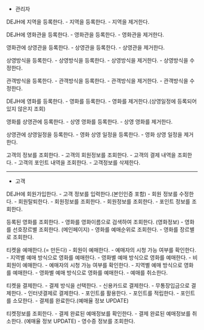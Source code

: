 * 관리자

DEJH에 지역을 등록한다.
    - 지역을 등록한다.
    - 지역을 제거한다.
  
DEJH에 영화관을 등록한다.
    - 영화관을 등록한다.
    - 영화관을 제거한다.

영화관에 상영관을 등록한다.
    - 상영관을 등록한다.
    - 상영관을 제거한다.

상영방식을 등록한다.
    - 상영방식을 등록한다.
    - 상영방식을 제거한다.
    - 상영방식을 수정한다.

관객방식을 등록한다.
    - 관객방식을 등록한다.
    - 관객방식을 제거한다.
    - 관객방식을 수정한다.

DEJH에 영화를 등록한다.
    - 영화를 등록한다.
    - 영화를 제거한다.(상영일정에 등록되어 있지 않은지 조회)

영화를 상영관에 등록한다.
    - 상영 영화를 등록한다.
    - 상영 영화를 제거한다.

상영관에 상영일정을 등록한다.
    - 영화 상영 일정을 등록한다.
    - 영화 상영 일정을 제거한다.

고객의 정보를 조회한다.
    - 고객의 회원정보를 조회한다.
    - 고객의 결제 내역을 조회한다.
    - 고객의 포인트 내역을 조회한다.
    - 고객정보를 삭제한다.

----------------------------------------

* 고객

DEJH에 회원가입한다.
    - 고객 정보를 입력한다.(본인인증 포함)
    - 회원 정보를 수정한다.
    - 회원탈퇴한다.
    - 회원정보를 조회한다.
        - 회원정보를 조회한다.
        - 포인트 정보를 조회한다.


등록된 영화를 조회한다.
    - 영화를 영화이름으로 검색하여 조회한다. (영화정보)
    - 영화를 선호장르별 조회한다. (메인페이지)
    - 영화를 예매순위로 조회한다.
    - 영화를 장르별로 조회한다.

티켓을 예매한다.(= 만든다)
    <!--
        지역별 예매 방식 : 지역 ㅡ> 영화관 ㅡ> 상영관 + 상영일정 ㅡ> 영화
        영화별 예매 방식: 영화 ㅡ> 지역 ㅡ> 영화관 ㅡ> 상영관 + 상영일정
    -->
    - 회원이 예매한다.
        - 예매자의 시청 가능 여부를 확인한다.
        - 지역별 예매 방식으로 영화를 예매한다.
        - 영화별 예매 방식으로 영화를 예매한다.
    - 비회원이 예매한다.
        - 예매자의 시청 가능 여부를 확인한다.
        - 지역별 예매 방식으로 영화를 예매한다.
        - 영화별 예매 방식으로 영화를 예매한다.
    - 예매를 취소한다. 
 
티켓을 결제한다.
    - 결제 방식을 선택한다.
        - 신용카드로 결제한다.
        - 무통장입금으로 결제한다.
        - 인터넷결제로 결제한다.
    - 포인트를 활용한다.
        - 포인트를 적립한다.
        - 포인트를 소모한다.
    - 결제를 완료한다.(예매율 정보 UPDATE)
   
티켓정보를 조회한다.
    - 결제 완료된 예매정보를 확인한다.
    - 결제 완료된 예매정보를 취소한다. (예매율 정보 UPDATE)
    - 영수증 정보를 조회한다.

